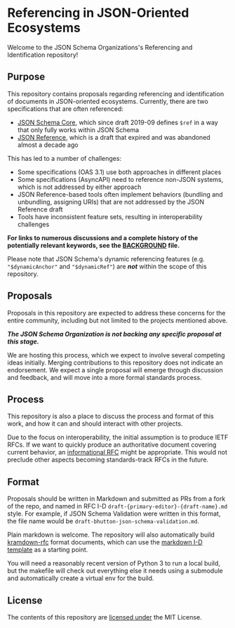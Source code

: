# Referencing in JSON-Oriented Ecosystems

Welcome to the JSON Schema Organizations's Referencing and Identification repository!

## Purpose

This repository contains proposals regarding referencing and identification of documents in JSON-oriented ecosystems.  Currently, there are two specifications that are often referenced:

* [JSON Schema Core](https://www.ietf.org/archive/id/draft-bhutton-json-schema-01.html), which since draft 2019-09 defines `$ref` in a way that only fully works within JSON Schema
* [JSON Reference](https://datatracker.ietf.org/doc/html/draft-pbryan-zyp-json-ref-03), which is a draft that expired and was abandoned almost a decade ago

This has led to a number of challenges:

* Some specifications (OAS 3.1) use both approaches in different places
* Some specifications (AsyncAPI) need to reference non-JSON systems, which is not addressed by either approach
* JSON Reference-based tools often implement behaviors (bundling and unbundling, assigning URIs) that are not addressed by the JSON Reference draft
* Tools have inconsistent feature sets, resulting in interoperability challenges

**For links to numerous discussions and a complete history of the potentially relevant keywords, see the [BACKGROUND](BACKGROUND.md) file.**

Please note that JSON Schema's dynamic referencing features (e.g. `"$dynamicAnchor"` and `"$dynamicRef"`) are ***not*** within the scope of this repository.

## Proposals

Proposals in this repository are expected to address these concerns for the entire community, including but not limited to the projects mentioned above.

_**The JSON Schema Organization is not backing any specific proposal at this stage.**_

We are hosting this process, which we expect to involve several competing ideas initially.  Merging contributions to this repository does not indicate an endorsement.  We expect a single proposal will emerge through discussion and feedback, and will move into a more formal standards process.

## Process

This repository is also a place to discuss the process and format of this work, and how it can and should interact with other projects.

Due to the focus on interoperability, the initial assumption is to produce IETF RFCs.  If we want to quickly produce an authoritative document covering current behavior, an [informational RFC](https://www.ietf.org/standards/process/informational-vs-experimental/) might be appropriate.  This would not preclude other aspects becoming standards-track RFCs in the future.

## Format

Proposals should be written in Markdown and submitted as PRs from a fork of the repo, and named in RFC I-D `draft-{primary-editor}-{draft-name}.md` style.  For example, if JSON Schema Validation were written in this format, the file name would be `draft-bhutton-json-schema-validation.md`.

Plain markdown is welcome.  The repository will also automatically build [kramdown-rfc](https://github.com/cabo/kramdown-rfc) format documents, which can use the [markdown I-D template](https://github.com/martinthomson/i-d-template) as a starting point.

You will need a reasonably recent version of Python 3 to run a local build, but the makefile will check out everything else it needs using a submodule and automatically create a virtual env for the build.

## License

The contents of this repository are [licensed under](./LICENSE.md) the MIT License.
